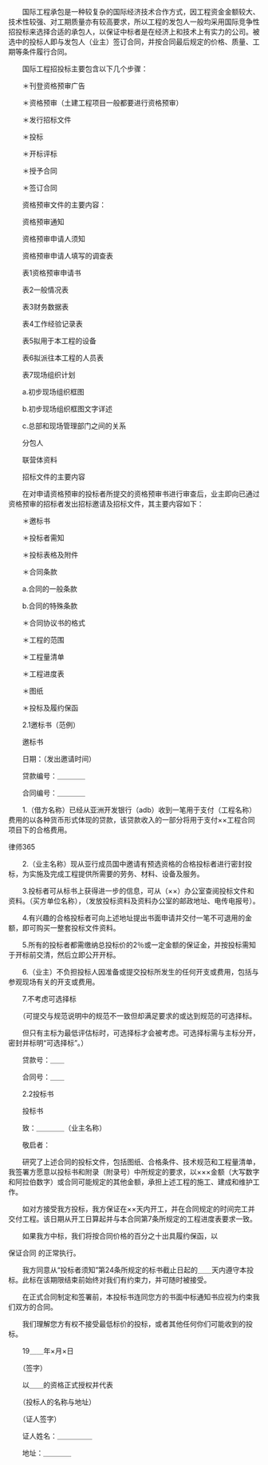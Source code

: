 
 　　国际工程承包是一种较复杂的国际经济技术合作方式，因工程资金金额较大、技术性较强、对工期质量亦有较高要求，所以工程的发包人一般均采用国际竞争性招投标来选择合适的承包人，以保证中标者是在经济上和技术上有实力的公司。被选中的投标人即与发包人（业主）签订合同，并按合同最后规定的价格、质量、工期等条件履行合同。
 
 　　国际工程招投标主要包含以下几个步骤：
 
 　　＊刊登资格预审广告
 
 　　＊资格预审（土建工程项目一般都要进行资格预审）
 
 　　＊发行招标文件
 
 　　＊投标
 
 　　＊开标评标
 
 　　＊授予合同
 
 　　＊签订合同
 
 　　资格预审文件的主要内容：
 
 　　资格预审通知
 
 　　资格预审申请人须知
 
 　　资格预审申请人填写的调查表
 
 　　表1资格预审申请书
 
 　　表2一般情况表
 
 　　表3财务数据表
 
 　　表4工作经验记录表
 
 　　表5拟用于本工程的设备
 
 　　表6拟派往本工程的人员表
 
 　　表7现场组织计划
 
 　　a.初步现场组织框图
 
 　　b.初步现场组织框图文字详述
 
 　　c.总部和现场管理部门之间的关系
 
 　　分包人
 
 　　联营体资料
 
 　　招标文件的主要内容
 
 　　在对申请资格预审的投标者所提交的资格预审书进行审查后，业主即向已通过资格预审的招标者发出招标邀请及招标文件，其主要内容如下：
 
 　　＊邀标书
 
 　　＊投标者需知
 
 　　＊投标表格及附件
 
 　　＊合同条款
 
 　　a.合同的一般条款
 
 　　b.合同的特殊条款
 
 　　＊合同协议书的格式
 
 　　＊工程的范围
 
 　　＊工程量清单
 
 　　＊工程进度表
 
 　　＊图纸
 
 　　＊投标及履约保函
 
 　　2.1邀标书（范例）
 
 　　邀标书
 
 　　日期：（发出邀请时间）
 
 　　贷款编号：＿＿＿＿
 
 　　合同编号：＿＿＿＿
 
 　　1.（借方名称）已经从亚洲开发银行（adb）收到一笔用于支付（工程名称）费用的以各种货币形式体现的贷款，该贷款收入的一部分将用于支付××工程合同项目下的合格费用。
 




 
律师365






 　　2.（业主名称）现从亚行成员国中邀请有预选资格的合格投标者进行密封投标，为实施及完成工程提供所需要的劳务、材料、设备及服务。

 

 　　3.投标者可从标书上获得进一步的信息，可从（××）办公室查阅投标文件和资料。（买方单位名称），（发放投标资料及资料办公室的邮政地址、电传电报号）。

 

 　　4.有兴趣的合格投标者可向上述地址提出书面申请并交付一笔不可退用的金额，即可购买一整套投标文件资料。

 

 　　5.所有的投标者都需缴纳总投标价的2％或一定金额的保证金，并按投标需知于开标前交清，然后立即公开开标。

 

 　　6.（业主）不负担投标人因准备或提交投标所发生的任何开支或费用，包括与参观现场有关的开支或费用。

 

 　　7.不考虑可选择标

 

 　　（可提交与规范说明中的规范不一致但却满足要求的或达到规范的可选择标。

 

 　　但只有主标为最低评估标时，可选择标才会被考虑。可选择标需与主标分开，密封并标明“可选择标”。）

 

 　　贷款号：＿＿

 

 　　合同号：＿＿

 

 　　2.2投标书

 

 　　投标书

 

 　　致：＿＿＿＿（业主名称）

 

 　　敬启者：

 

 　　研究了上述合同的投标文件，包括图纸、合格条件、技术规范和工程量清单，我签署方愿意以投标书和附录（附录号）中所规定的要求，以×××金额（大写数字和阿拉伯数字）或合同可能规定的其他金额，承担上述工程的施工、建成和维护工作。

 

 　　如对方接受我方投标，我方保证在××天内开工，并在合同规定的时间完工并交付工程。该日期从开工日算起并与本合同第7条所规定的工程进度表要求一致。

 

 　　如果我方中标，我们将按合同价格的百分之十出具履约保函，以

保证合同
的正常执行。

 

 　　我方同意从“投标者须知”第24条所规定的标书截止日起的＿＿天内遵守本投标。此标在该期限结束前始终对我们有约束力，并可随时被接受。

 

 　　在正式合同制定和签署前，本投标书连同您方的书面中标通知书应视为约束我们双方的合同。

 

 　　我们理解您方有权不接受最低标价的投标，或者其他任何你们可能收到的投标。

 

 　　19＿＿年×月×日

 

 　　（签字）

 

 　　以＿＿的资格正式授权并代表

 

 　　（投标人的名称与地址）

 

 　　（证人签字）

 

 　　证人姓名：＿＿＿＿＿

 

 　　地址：＿＿＿＿

 


 

 
 
 
 
 
  


  
 

  


  


  
 
 
 
 

